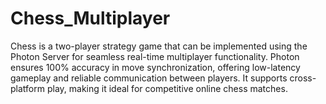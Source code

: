 # Chess_Multiplayer
Chess is a two-player strategy game that can be implemented using the Photon Server for seamless real-time multiplayer functionality. Photon ensures 100% accuracy in move synchronization, offering low-latency gameplay and reliable communication between players. It supports cross-platform play, making it ideal for competitive online chess matches.
